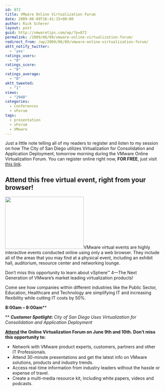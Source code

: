 ```yaml
---
id: 872
title: VMware Online Virtualization Forum
date: 2009-06-09T16:41:15+00:00
author: Rick Scherer
layout: post
guid: http://vmwaretips.com/wp/?p=872
permalink: /2009/06/09/vmware-online-virtualization-forum/
redirect_from: /wp/2009/06/09/vmware-online-virtualization-forum/
aktt_notify_twitter:
  - 'yes'
ratings_users:
  - "0"
ratings_score:
  - "0"
ratings_average:
  - "0"
aktt_tweeted:
  - "1"
views:
  - "2940"
categories:
  - Conferences
  - vForum
tags:
  - presentation
  - vForum
  - VMware
---
```

Just a little note telling all of my readers to register and listen to my session on how The City of San Diego utilizes Virtualization for Consolidation and Application Deployment, tomorrow morning during the VMware Online Virtualization Forum. You can register online right now, **FOR FREE**, just visit <a href="http://w.on24.com/r.htm?e=138524&s=1&k=6ED2E202BB64EF21E7479B30BF46CA97&partnerref=&src=undefined&ossrc=undefined" target="_blank">this link</a>.

## Attend this free virtual event, right from your browser!

<img class="alignright size-full wp-image-873" src="http://vmwaretips.com/wp/wp-content/uploads/2009/06/vmw_plaza.jpg" alt="" width="255" height="169" />VMware virtual events are highly interactive events conducted online using only a web browser. They include all of the areas that you may find at a physical event, including an exhibit hall, auditorium, resource center and networking lounge.

Don&#8217;t miss this opportunity to learn about vSphere™ 4—The Next Generation of VMware&#8217;s market leading virtualization products!

Come see how companies within different industries like the Public Sector, Education, Healthcare and Technology are simplifying IT and increasing flexibility while cutting IT costs by 50%.

<span><strong>8:00am – 9:00am</strong></span>**
  
** **_Customer Spotlight:_ <span style="font-weight: normal;"><em>City of San Diego Uses Virtualization for Consolidation and Application Deployment</em></span>**

**<a href="http://w.on24.com/r.htm?e=138524&s=1&k=6ED2E202BB64EF21E7479B30BF46CA97&partnerref=&src=undefined&ossrc=undefined" target="_blank"><span>Attend</span></a> the Online Virtualization Forum on June 9th and 10th. Don&#8217;t miss this opportunity to:**

  * Network with VMware product experts, customers, partners and other IT Professionals.
  * Attend 30-minute presentations and get the latest info on VMware solutions, products and industry trends.
  * Access real-time information from industry leaders without the hassle or expense of travel.
  * Create a multi-media resource kit, including white papers, videos and podcasts.